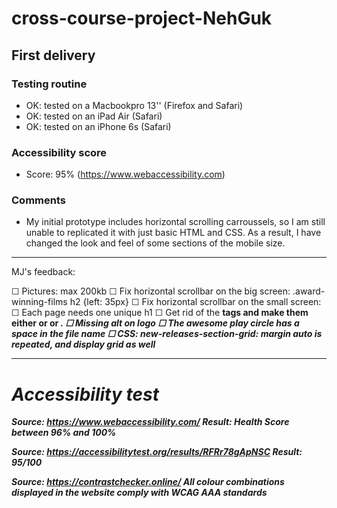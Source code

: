 # cross-course-project-NehGuk

## First delivery

### Testing routine

- OK: tested on a Macbookpro 13'' (Firefox and Safari)
- OK: tested on an iPad Air (Safari)
- OK: tested on an iPhone 6s (Safari)

### Accessibility score

- Score: 95% (https://www.webaccessibility.com)

### Comments

- My initial prototype includes horizontal scrolling carroussels, so I am still unable to replicated it with just basic HTML and CSS. As a result, I have changed the look and feel of some sections of the mobile size.

---

MJ's feedback:

☐ Pictures: max 200kb
☐ Fix horizontal scrollbar on the big screen: .award-winning-films h2 {left: 35px}
☐ Fix horizontal scrollbar on the small screen:
☐ Each page needs one unique h1
☐ Get rid of the <b> tags and make them either <span> or <strong> or <em>.
☐ Missing alt on logo
☐ The awesome play circle has a space in the file name
☐ CSS: new-releases-section-grid: margin auto is repeated, and display grid as well

---

# Accessibility test

Source: https://www.webaccessibility.com/
Result: Health Score between 96% and 100%

Source: https://accessibilitytest.org/results/RFRr78gApNSC
Result: 95/100

Source: https://contrastchecker.online/
All colour combinations displayed in the website comply with WCAG AAA standards
